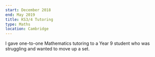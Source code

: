 ```yaml
---
start: December 2018
end: May 2019
title: KS3/4 Tutoring
type: Maths
location: Cambridge
---
```


I gave one-to-one Mathematics tutoring to a Year 9 student who was struggling and wanted to move up a set.
